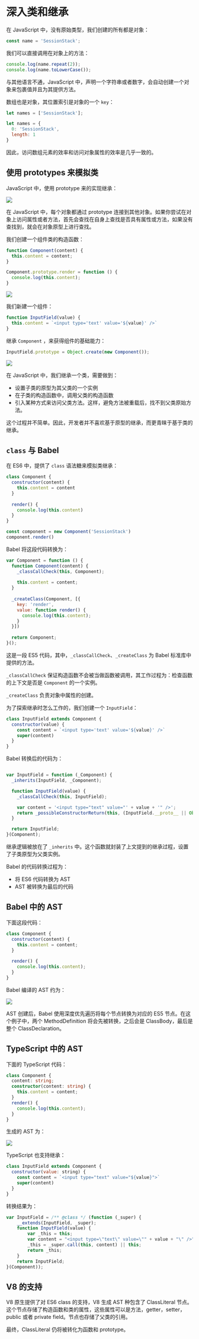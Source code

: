 # 深入类和继承

在 JavaScript 中，没有原始类型，我们创建的所有都是对象：

```js
const name = 'SessionStack';
```

我们可以直接调用在对象上的方法：

```js
console.log(name.repeat(2));
console.log(name.toLowerCase());
```

与其他语言不通，JavaScript 中，声明一个字符串或者数字，会自动创建一个对象来包裹值并且为其提供方法。

数组也是对象，其位置索引是对象的一个 `key`：

```js
let names = ['SessionStack'];

let names = {
  0: 'SessionStack',
  length: 1
}
```

因此，访问数组元素的效率和访问对象属性的效率是几乎一致的。

## 使用 prototypes 来模拟类

JavaScript 中，使用 prototype 来的实现继承：

![](https://cdn-images-1.medium.com/max/1600/0*SufKRGfPZIDlw1OG)

在 JavaScript 中，每个对象都通过 prototype 连接到其他对象。如果你尝试在对象上访问属性或者方法，首先会查找在自身上查找是否具有属性或方法，如果没有查找到，就会在对象原型上进行查找。

我们创建一个组件类的构造函数：

```js
function Component(content) {
  this.content = content;
}

Component.prototype.render = function () {
  console.log(this.content);
}
```

![](https://cdn-images-1.medium.com/max/1600/0*hZbijxS0vXu8vUmz)

我们新建一个组件：

```js
function InputField(value) {
  this.content = `<input type='text' value='${value}' />`
}
```

继承 `Component` ，来获得组件的基础能力：

```js
InputField.prototype = Object.create(new Component());
```

![](https://cdn-images-1.medium.com/max/1600/0*avLiOV_zXLxOgBee)

在 JavaScript 中，我们继承一个类，需要做到：

- 设置子类的原型为其父类的一个实例
- 在子类的构造函数中，调用父类的构造函数
- 引入某种方式来访问父类方法。这样，避免方法被重载后，找不到父类原始方法。

这个过程并不简单。因此，开发者并不喜欢基于原型的继承，而更青睐于基于类的继承。

## `class` 与 Babel

在 ES6 中，提供了 `class` 语法糖来模拟类继承：

```js
class Component {
  constructor(content) {
    this.content = content
  }
  
  render() {
    console.log(this.content)
  }
}

const component = new Component('SessionStack')
component.render()
```

Babel 将这段代码转换为：

```js
var Component = function () {
  function Component(content) {
    _classCallCheck(this, Component);
    
    this.content = content;
  }
  
  _createClass(Component, [{
    key: 'render',
    value: function render() {
      console.log(this.content);
    }
  }])
  
  return Component;
}();
```

这是一段 ES5 代码，其中，`_classCallCheck`、`_createClass` 为 Babel 标准库中提供的方法。

`_classCallCheck` 保证构造函数不会被当做函数被调用，其工作过程为：检查函数的上下文是否是 `Component` 的一个实例。

`_createClass` 负责对象中属性的创建。

为了探索继承时怎么工作的，我们创建一个 `InputField`：

```js
class InputField extends Component {
  constructor(value) {
    const content = `<input type='text' value='${value}' />`
    super(content)
  }
}
```

Babel 转换后的代码为：

```js

var InputField = function (_Component) {
  _inherits(InputField, _Component);

  function InputField(value) {
    _classCallCheck(this, InputField);

    var content = '<input type="text" value="' + value + '" />';
    return _possibleConstructorReturn(this, (InputField.__proto__ || Object.getPrototypeOf(InputField)).call(this, content));
  }

  return InputField;
}(Component);
```

继承逻辑被放在了 `_inherits` 中。这个函数就封装了上文提到的继承过程，设置了子类原型为父类实例。

Babel 的代码转换过程为：

- 将 ES6 代码转换为 AST
- AST 被转换为最后的代码

## Babel 中的 AST

下面这段代码：

```js
class Component {
  constructor(content) {
    this.content = content;
  }
  
  render() {
    console.log(this.content);
  }
}
```

Babel 编译的 AST 约为：

![](https://cdn-images-1.medium.com/max/1600/0*-OqUfzpRtgDJQjXY)

AST 创建后，Babel 使用深度优先遍历将每个节点转换为对应的 ES5 节点。在这个例子中，两个 MethodDefinition 将会先被转换，之后会是 ClassBody，最后是整个 ClassDeclaration。

## TypeScript 中的 AST

下面的 TypeScript 代码：

```typescript
class Component {
  content: string;
  constructor(content: string) {
    this.content = content;
  }
  render() {
    console.log(this.content);
  }
}
```

生成的 AST 为：

![](https://cdn-images-1.medium.com/max/1600/0*j3zkSjnrL4fnCK3A)

TypeScript 也支持继承：

```js
class InputField extends Component {
  constructor(value: string) {
    const content = `<input type="text" value="${value}">`
    super(content)
  }
}
```

转换结果为：

```js
var InputField = /** @class */ (function (_super) {
    __extends(InputField, _super);
    function InputField(value) {
        var _this = this;
        var content = "<input type=\"text\" value=\"" + value + "\" />";
        _this = _super.call(this, content) || this;
        return _this;
    }
    return InputField;
}(Component));
```

## V8 的支持

V8 原生提供了对 ES6 class 的支持，V8 生成 AST 种包含了 ClassLiteral 节点。这个节点存储了构造函数和类的属性，这些属性可以是方法，getter，setter，public 或者 private field。节点也存储了父类的引用。

最终，ClassLiteral 仍将被转化为函数和 prototype。